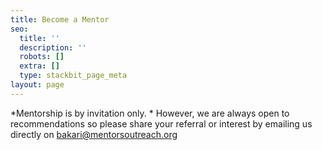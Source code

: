 ```yaml
---
title: Become a Mentor
seo:
  title: ''
  description: ''
  robots: []
  extra: []
  type: stackbit_page_meta
layout: page
---
```

*Mentorship is by invitation only.
*
However, we are always open to recommendations so please share your referral or interest by emailing us directly on [bakari@mentorsoutreach.org](mailto:bakari@mentorsoutreach.org?subject=Become%20a%20Mentor)
